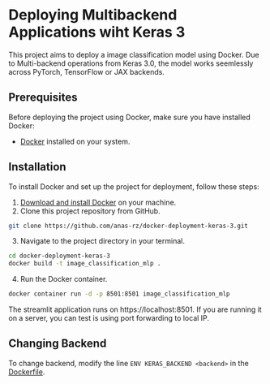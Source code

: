 # Deploying Multibackend Applications wiht Keras 3

This project aims to deploy a image classification model using Docker. Due to Multi-backend operations from Keras 3.0, the model works seemlessly across PyTorch, TensorFlow or JAX backends.

## Prerequisites

Before deploying the project using Docker, make sure you have installed Docker:

- [Docker](https://www.docker.com/get-started) installed on your system.

## Installation

To install Docker and set up the project for deployment, follow these steps:

1. [Download and install Docker](https://www.docker.com/get-started) on your machine.
2. Clone this project repository from GitHub.
```bash
git clone https://github.com/anas-rz/docker-deployment-keras-3.git
```
3. Navigate to the project directory in your terminal.
```bash
cd docker-deployment-keras-3
docker build -t image_classification_mlp .
```

4. Run the Docker container.

```bash 
docker container run -d -p 8501:8501 image_classification_mlp
```
The streamlit application runs on https://localhost:8501. If you are running it on a server, you can test is using port forwarding to local IP.

## Changing Backend

To change backend, modify the line `ENV KERAS_BACKEND <backend>` in the [Dockerfile](./Dockerfile).

